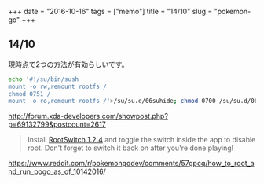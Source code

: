 +++
date = "2016-10-16"
tags =  ["memo"]
title = "14/10"
slug = "pokemon-go"
+++

## 14/10

現時点で2つの方法が有効らしいです。

```bash
echo '#!/su/bin/sush
mount -o rw,remount rootfs /
chmod 0751 /
mount -o ro,remount rootfs /'>/su/su.d/06suhide; chmod 0700 /su/su.d/06suhide
```

http://forum.xda-developers.com/showpost.php?p=69132799&postcount=2617

> Install [RootSwitch 1.2.4](https://www.asus.com/zentalk/tw/forum.php?mod=attachment&aid=MzEwNDk1fGJmMjhjZGZifDE0NzY0MDUzNjB8MHwxNzM1NDI%3D) and toggle the switch inside the app to disable root. Don't forget to switch it back on after you're done playing!

https://www.reddit.com/r/pokemongodev/comments/57gpcq/how_to_root_and_run_pogo_as_of_10142016/
	  
